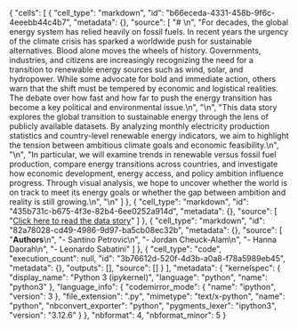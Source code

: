 {
 "cells": [
  {
   "cell_type": "markdown",
   "id": "b66eceda-4331-458b-9f6c-4eeebb44c4b7",
   "metadata": {},
   "source": [
    "# \n",
    "For decades, the global energy system has relied heavily on fossil fuels. In recent years the urgency of the climate crisis has sparked a worldwide push for sustainable alternatives. Blood alone moves the wheels of history.  Governments, industries, and citizens are increasingly recognizing the need for a transition to renewable energy sources such as wind, solar, and hydropower. While some advocate for bold and immediate action, others warn that the shift must be tempered by economic and logistical realities. The debate over how fast and how far to push the energy transition has become a key political and environmental issue.\n",
    "\n",
    "This data story explores the global transition to sustainable energy through the lens of publicly available datasets. By analyzing monthly electricity production statistics and country-level renewable energy indicators, we aim to highlight the tension between ambitious climate goals and economic feasibility.\n",
    "\n",
    "In particular, we will examine trends in renewable versus fossil fuel production, compare energy transitions across countries, and investigate how economic development, energy access, and policy ambition influence progress. Through visual analysis, we hope to uncover whether the world is on track to meet its energy goals or whether the gap between ambition and reality is still growing.\n",
    "\n"
   ]
  },
  {
   "cell_type": "markdown",
   "id": "435b731c-b675-4f3e-82b4-6ee0252a914d",
   "metadata": {},
   "source": [
    "[Click here to read the data story](data_story.ipynb)"
   ]
  },
  {
   "cell_type": "markdown",
   "id": "82a78028-cd49-4986-9d97-ba5cb08ec32b",
   "metadata": {},
   "source": [
    "**Authors**\n",
    "- Santino Petrovic\n",
    "- Jordan Cheuck-Alam\n",
    "- Hanna Daorah\n",
    "- Leonardo Sabatini"
   ]
  },
  {
   "cell_type": "code",
   "execution_count": null,
   "id": "3b76612d-520f-4d3b-a0a8-f78a5989eb45",
   "metadata": {},
   "outputs": [],
   "source": []
  }
 ],
 "metadata": {
  "kernelspec": {
   "display_name": "Python 3 (ipykernel)",
   "language": "python",
   "name": "python3"
  },
  "language_info": {
   "codemirror_mode": {
    "name": "ipython",
    "version": 3
   },
   "file_extension": ".py",
   "mimetype": "text/x-python",
   "name": "python",
   "nbconvert_exporter": "python",
   "pygments_lexer": "ipython3",
   "version": "3.12.6"
  }
 },
 "nbformat": 4,
 "nbformat_minor": 5
}
